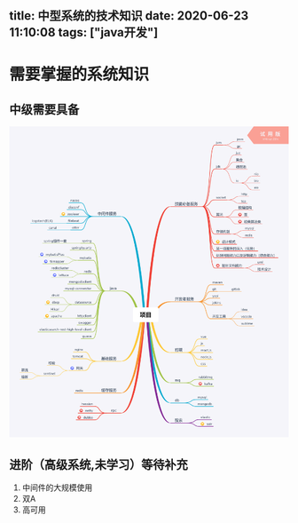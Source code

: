 title: 中型系统的技术知识
date: 2020-06-23 11:10:08
tags: ["java开发"]
---------
# 需要掌握的系统知识

## 中级需要具备
![技能图](/imgs/项目.png)


## 进阶（高级系统,未学习）等待补充
1. 中间件的大规模使用
2. 双A
3. 高可用
